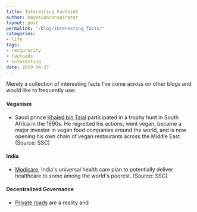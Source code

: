 ```yaml
---
title: Interesting Factoids
author: bayesianconspirator
layout: post
permalink: "/blog/interesting_facts/"
categories:
- life
tags:
- reciprocity
- factoids
- interesting
date: 2019-04-27
---
```


Merely a collection of interesting facts I've come across on other blogs and would like to frequently use:

#### Veganism

 * Saudi prince [Khaled bin Talal](https://en.wikipedia.org/wiki/Khaled_bin_Alwaleed_bin_Talal) participated in a trophy hunt in South Africa in the 1990s. He regretted his actions, went vegan, became a major investor in vegan food companies around the world, and is now opening his own chain of vegan restaurants across the Middle East. (Source: SSC)
 

#### India

  * [Modicare](https://www.bloomberg.com/news/features/2019-03-26/the-world-s-cheapest-hospital-has-to-get-even-cheaper), India's universal health care plan to potentially deliver healthcare to some among the world's poorest. (Source: SSC)

#### Decentralized Governance

  * [Private roads](https://devoelmoorecenter.com/2018/02/28/why-the-u-s-should-adopt-the-nordic-approach-to-private-roads/) are a reality and 
